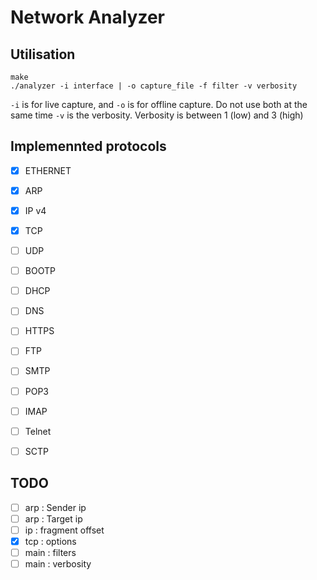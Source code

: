 # Network Analyzer

## Utilisation

    make
    ./analyzer -i interface | -o capture_file -f filter -v verbosity

`-i` is for live capture, and `-o` is for offline capture. Do not use both at the same time
`-v` is the verbosity. Verbosity is between 1 (low) and 3 (high)

## Implemennted protocols

* [x] ETHERNET
* [x] ARP           
* [x] IP v4         
* [x] TCP          
* [ ] UDP
* [ ] BOOTP
* [ ] DHCP
* [ ] DNS
* [ ] HTTPS
* [ ] FTP
* [ ] SMTP
* [ ] POP3
* [ ] IMAP
* [ ] Telnet
* [ ] SCTP


## TODO

* [ ] arp : Sender ip
* [ ] arp : Target ip
* [ ] ip :  fragment offset
* [x] tcp : options
* [ ] main : filters
* [ ] main : verbosity
